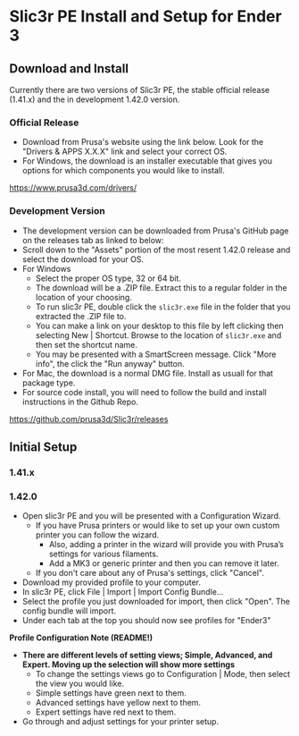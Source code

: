 # Slic3r PE Install and Setup for Ender 3

## Download and Install
Currently there are two versions of Slic3r PE, the stable official release (1.41.x) and the in development 1.42.0 version.

### Official Release
- Download from Prusa's website using the link below. Look for the "Drivers & APPS X.X.X" link and select your correct OS. 
- For Windows, the download is an installer executable that gives you options for which components you would like to install.

https://www.prusa3d.com/drivers/

### Development Version 
- The development version can be downloaded from Prusa's GitHub page on the releases tab as linked to below:
- Scroll down to the "Assets" portion of the most resent 1.42.0 release and select the download for your OS.
- For Windows
  - Select the proper OS type, 32 or 64 bit.
  - The download will be a .ZIP file. Extract this to a regular folder in the location of your choosing.
  - To run slic3r PE, double click the `slic3r.exe` file in the folder that you extracted the .ZIP file to.
  - You can make a link on your desktop to this file by left clicking then selecting New | Shortcut. Browse to the location of `slic3r.exe` and then set the shortcut name.
  - You may be presented with a SmartScreen message. Click "More info", the click the "Run anyway" button.
- For Mac, the download is a normal DMG file. Install as usuall for that package type.
- For source code install, you will need to follow the build and install instructions in the Github Repo.

https://github.com/prusa3d/Slic3r/releases

## Initial Setup
### 1.41.x


### 1.42.0
- Open slic3r PE and you will be presented with a Configuration Wizard.
  - If you have Prusa printers or would like to set up your own custom printer you can follow the wizard.
    - Also, adding a printer in the wizard will provide you with Prusa’s settings for various filaments.
    - Add a MK3 or generic printer and then you can remove it later.
  - If you don't care about any of Prusa's settings, click "Cancel".
- Download my provided profile to your computer.
- In slic3r PE, click File | Import | Import Config Bundle...
- Select the profile you just downloaded for import, then click "Open". The config bundle will import.
- Under each tab at the top you should now see profiles for "Ender3"

**Profile Configuration Note (README!)**
- **There are different levels of setting views; Simple, Advanced, and Expert. Moving up the selection will show more settings**
  - To change the settings views go to Configuration | Mode, then select the view you would like.
  - Simple settings have green next to them.
  - Advanced settings have yellow next to them.
  - Expert settings have red next to them.
- Go through and adjust settings for your printer setup.
